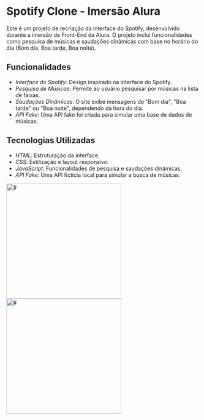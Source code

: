 # Spotify Clone - Imersão Alura

Este é um projeto de recriação da interface do Spotify, desenvolvido durante a imersão de Front-End da Alura. O projeto inclui funcionalidades como pesquisa de músicas e saudações dinâmicas com base no horário do dia (Bom dia, Boa tarde, Boa noite).

## Funcionalidades

- *Interface do Spotify*: Design inspirado na interface do Spotify.
- *Pesquisa de Músicas*: Permite ao usuário pesquisar por músicas na lista de faixas.
- *Saudações Dinâmicas*: O site exibe mensagens de "Bom dia", "Boa tarde" ou "Boa noite", dependendo da hora do dia.
- *API Fake*: Uma API fake foi criada para simular uma base de dados de músicas.

## Tecnologias Utilizadas

- *HTML*: Estruturação da interface.
- *CSS*: Estilização e layout responsivo.
- *JavaScript*: Funcionalidades de pesquisa e saudações dinâmicas.
- *API Fake*: Uma API fictícia local para simular a busca de músicas.


<img src="./img_spotify/spotify_clone_01" alt="#" style="width: 300px; height: auto;">
<img src="./img_spotify/spotify_clone_02" alt="#" style="width: 300px; height: auto;">
